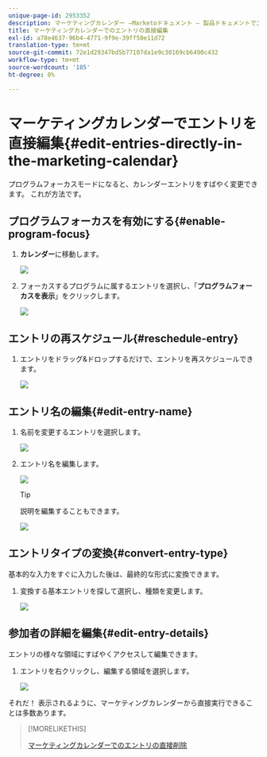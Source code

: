 ```yaml
---
unique-page-id: 2953352
description: マーケティングカレンダー —Marketoドキュメント — 製品ドキュメントでエントリを直接編集
title: マーケティングカレンダーでのエントリの直接編集
exl-id: a78e4637-96b4-4771-9f9e-39ff50e11d72
translation-type: tm+mt
source-git-commit: 72e1d29347bd5b77107da1e9c30169cb6490c432
workflow-type: tm+mt
source-wordcount: '185'
ht-degree: 0%

---
```


# マーケティングカレンダーでエントリを直接編集{#edit-entries-directly-in-the-marketing-calendar}

プログラムフォーカスモードになると、カレンダーエントリをすばやく変更できます。 これが方法です。

## プログラムフォーカスを有効にする{#enable-program-focus}

1. **カレンダー**&#x200B;に移動します。

   ![](assets/2017-05-10-15-30-47-3.png)

1. フォーカスするプログラムに属するエントリを選択し、「**プログラムフォーカスを表示**」をクリックします。

   ![](assets/image2014-10-20-13-3a16-3a7.png)

## エントリの再スケジュール{#reschedule-entry}

1. エントリをドラッグ&amp;ドロップするだけで、エントリを再スケジュールできます。

   ![](assets/image2014-10-20-13-3a16-3a18.png)

## エントリ名の編集{#edit-entry-name}

1. 名前を変更するエントリを選択します。

   ![](assets/image2014-10-20-13-3a16-3a31.png)

1. エントリ名を編集します。

   ![](assets/image2014-10-20-13-3a16-3a42.png)

   >[!TIP]
   >
   >説明を編集することもできます。
   >
   >![](assets/image2014-10-20-13-3a16-3a56.png)

## エントリタイプの変換{#convert-entry-type}

基本的な入力をすぐに入力した後は、最終的な形式に変換できます。

1. 変換する基本エントリを探して選択し、種類を変更します。

   ![](assets/image2014-10-20-13-3a18-3a38.png)

## 参加者の詳細を編集{#edit-entry-details}

エントリの様々な領域にすばやくアクセスして編集できます。

1. エントリを右クリックし、編集する領域を選択します。

   ![](assets/image2014-10-20-13-3a18-3a48.png)

それだ！ 表示されるように、マーケティングカレンダーから直接実行できることは多数あります。

>[!MORELIKETHIS]
>
>[マーケティングカレンダーでのエントリの直接削除](/help/marketo/product-docs/core-marketo-concepts/marketing-calendar/working-with-the-calendar/delete-entries-directly-in-the-marketing-calendar.md)
